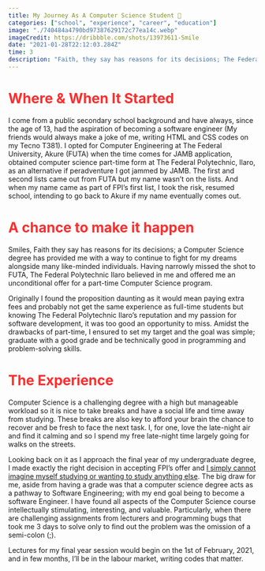 ```yaml
---
title: My Journey As A Computer Science Student 🤔
categories: ["school", "experience", "career", "education"]
image: "./740484a4790bd97387629172c77ea14c.webp"
imageCredit: https://dribbble.com/shots/13973611-Smile
date: "2021-01-28T22:12:03.284Z"
time: 3
description: "Faith, they say has reasons for its decisions; The Federal Polytechnic, Ilaro believed in me and offered me an unconditional offer for a part-time a Computer Science program, which provided me with a way to continue to fight for my dreams alongside many like-minded individuals."
---
```


# <span style="color:#FF2D2D">Where & When It Started</span>

I come from a public secondary school background and have always, since the age of 13, had the aspiration of becoming a software engineer (My friends would always make a joke of me, writing HTML and CSS codes on my Tecno T381). I opted for Computer Engineering at The Federal University, Akure (FUTA) when the time comes for JAMB application, obtained computer science part-time form at The Federal Polytechnic, Ilaro, as an alternative if peradventure I got jammed by JAMB. The first and second lists came out from FUTA but my name wasn’t on the lists. And when my name came as part of FPI’s first list, I took the risk, resumed school, intending to go back to Akure if my name eventually comes out.

# <span style="color:#FF2D2D">A chance to make it happen</span>

Smiles, Faith they say has reasons for its decisions; a Computer Science degree has provided me with a way to continue to fight for my dreams alongside many like-minded individuals. Having narrowly missed the shot to FUTA, The Federal Polytechnic Ilaro believed in me and offered me an unconditional offer for a part-time Computer Science program.

Originally I found the proposition daunting as it would mean paying extra fees and probably not get the same experience as full-time students but knowing The Federal Polytechnic Ilaro’s reputation and my passion for software development, it was too good an opportunity to miss. Amidst the drawbacks of part-time, I ensured to set my target and the goal was simple; graduate with a good grade and be technically good in programming and problem-solving skills.

# <span style="color:#FF2D2D">The Experience</span>

Computer Science is a challenging degree with a high but manageable workload so it is nice to take breaks and have a social life and time away from studying. These breaks are also key to afford your brain the chance to recover and be fresh to face the next task. I, for one, love the late-night air and find it calming and so I spend my free late-night time largely going for walks on the streets.

Looking back on it as I approach the final year of my undergraduate degree, I made exactly the right decision in accepting FPI’s offer and <u>I simply cannot imagine myself studying or wanting to study anything else</u>. The big draw for me, aside from having a grade was that a computer science degree acts as a pathway to Software Engineering; with my end goal being to become a software Engineer. I have found all aspects of the Computer Science course intellectually stimulating, interesting, and valuable. Particularly, when there are challenging assignments from lecturers and programming bugs that took me 3 days to solve only to find out the problem was the omission of a semi-colon (;).

Lectures for my final year session would begin on the 1st of February, 2021, and in few months, I’ll be in the labour market, writing codes that matter.
